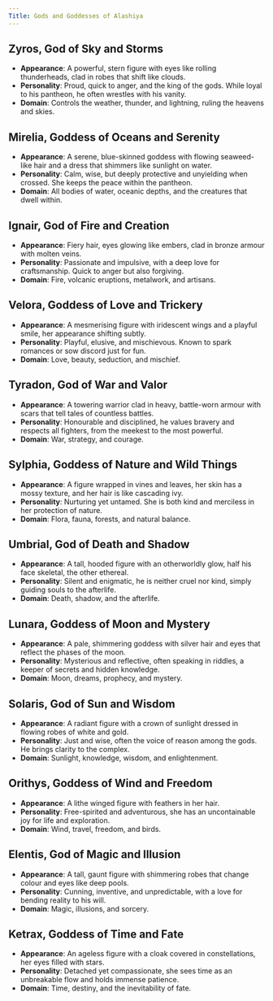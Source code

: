 ```yaml
---
Title: Gods and Goddesses of Alashiya
---
```


## Zyros, God of Sky and Storms

- **Appearance**: A powerful, stern figure with eyes like rolling thunderheads, clad in robes that shift like clouds.
- **Personality**: Proud, quick to anger, and the king of the gods. While loyal to his pantheon, he often wrestles with his vanity.
- **Domain**: Controls the weather, thunder, and lightning, ruling the heavens and skies.

## Mirelia, Goddess of Oceans and Serenity

- **Appearance**: A serene, blue-skinned goddess with flowing seaweed-like hair and a dress that shimmers like sunlight on water.
- **Personality**: Calm, wise, but deeply protective and unyielding when crossed. She keeps the peace within the pantheon.
- **Domain**: All bodies of water, oceanic depths, and the creatures that dwell within.

## Ignair, God of Fire and Creation

- **Appearance**: Fiery hair, eyes glowing like embers, clad in bronze armour with molten veins.
- **Personality**: Passionate and impulsive, with a deep love for craftsmanship. Quick to anger but also forgiving.
- **Domain**: Fire, volcanic eruptions, metalwork, and artisans.


## Velora, Goddess of Love and Trickery

- **Appearance**: A mesmerising figure with iridescent wings and a playful smile, her appearance shifting subtly.
- **Personality**: Playful, elusive, and mischievous. Known to spark romances or sow discord just for fun.
- **Domain**: Love, beauty, seduction, and mischief.

## Tyradon, God of War and Valor

- **Appearance**: A towering warrior clad in heavy, battle-worn armour with scars that tell tales of countless battles.
- **Personality**: Honourable and disciplined, he values bravery and respects all fighters, from the meekest to the most powerful.
- **Domain**: War, strategy, and courage.

## Sylphia, Goddess of Nature and Wild Things

- **Appearance**: A figure wrapped in vines and leaves, her skin has a mossy texture, and her hair is like cascading ivy.
- **Personality**: Nurturing yet untamed. She is both kind and merciless in her protection of nature.
- **Domain**: Flora, fauna, forests, and natural balance.


## Umbrial, God of Death and Shadow

- **Appearance**: A tall, hooded figure with an otherworldly glow, half his face skeletal, the other ethereal.
- **Personality**: Silent and enigmatic, he is neither cruel nor kind, simply guiding souls to the afterlife.
- **Domain**: Death, shadow, and the afterlife.


## Lunara, Goddess of Moon and Mystery

- **Appearance**: A pale, shimmering goddess with silver hair and eyes that reflect the phases of the moon.
- **Personality**: Mysterious and reflective, often speaking in riddles, a keeper of secrets and hidden knowledge.
- **Domain**: Moon, dreams, prophecy, and mystery.

## Solaris, God of Sun and Wisdom

- **Appearance**: A radiant figure with a crown of sunlight dressed in flowing robes of white and gold.
- **Personality**: Just and wise, often the voice of reason among the gods. He brings clarity to the complex.
- **Domain**: Sunlight, knowledge, wisdom, and enlightenment.

## Orithys, Goddess of Wind and Freedom

- **Appearance**: A lithe winged figure with feathers in her hair.
- **Personality**: Free-spirited and adventurous, she has an uncontainable joy for life and exploration.
- **Domain**: Wind, travel, freedom, and birds.

## Elentis, God of Magic and Illusion

- **Appearance**: A tall, gaunt figure with shimmering robes that change colour and eyes like deep pools.
- **Personality**: Cunning, inventive, and unpredictable, with a love for bending reality to his will.
- **Domain**: Magic, illusions, and sorcery.


## Ketrax, Goddess of Time and Fate

- **Appearance**: An ageless figure with a cloak covered in constellations, her eyes filled with stars.
- **Personality**: Detached yet compassionate, she sees time as an unbreakable flow and holds immense patience.
- **Domain**: Time, destiny, and the inevitability of fate.


